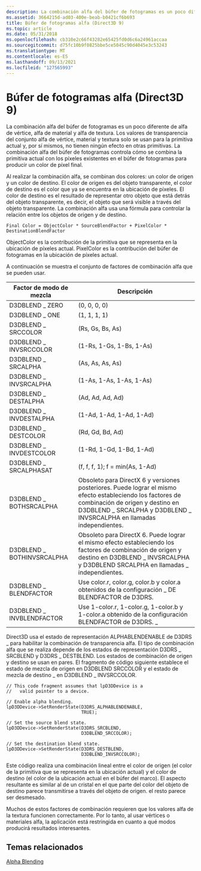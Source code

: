 ```yaml
---
description: La combinación alfa del búfer de fotogramas es un poco diferente de alfa de vértice, alfa de material y alfa de textura.
ms.assetid: 3664215d-ad03-400e-beab-b0421cf6b693
title: Búfer de fotogramas alfa (Direct3D 9)
ms.topic: article
ms.date: 05/31/2018
ms.openlocfilehash: cb310e2c66f43282e65425fd0d6c6a24961accaa
ms.sourcegitcommit: d75fc10b9f0825bbe5ce5045c90d4045e3c53243
ms.translationtype: MT
ms.contentlocale: es-ES
ms.lasthandoff: 09/13/2021
ms.locfileid: "127565993"
---
```

# <a name="frame-buffer-alpha-direct3d-9"></a>Búfer de fotogramas alfa (Direct3D 9)

La combinación alfa del búfer de fotogramas es un poco diferente de alfa de vértice, alfa de material y alfa de textura. Los valores de transparencia del conjunto alfa de vértice, material y textura solo se usan para la primitiva actual y, por sí mismos, no tienen ningún efecto en otras primitivas. La combinación alfa del búfer de fotogramas controla cómo se combina la primitiva actual con los píxeles existentes en el búfer de fotogramas para producir un color de píxel final.

Al realizar la combinación alfa, se combinan dos colores: un color de origen y un color de destino. El color de origen es del objeto transparente, el color de destino es el color que ya se encuentra en la ubicación de píxeles. El color de destino es el resultado de representar otro objeto que está detrás del objeto transparente, es decir, el objeto que será visible a través del objeto transparente. La combinación alfa usa una fórmula para controlar la relación entre los objetos de origen y de destino.


```
Final Color = ObjectColor * SourceBlendFactor + PixelColor * DestinationBlendFactor 
```



ObjectColor es la contribución de la primitiva que se representa en la ubicación de píxeles actual. PixelColor es la contribución del búfer de fotogramas en la ubicación de píxeles actual.

A continuación se muestra el conjunto de factores de combinación alfa que se pueden usar.



| Factor de modo de mezcla         | Descripción                                                                                                                                                                              |
|---------------------------|------------------------------------------------------------------------------------------------------------------------------------------------------------------------------------------|
| D3DBLEND \_ ZERO            | (0, 0, 0, 0)                                                                                                                                                                             |
| D3DBLEND \_ ONE             | (1, 1, 1, 1)                                                                                                                                                                             |
| D3DBLEND \_ SRCCOLOR        | (Rs, Gs, Bs, As)                                                                                                                                                                         |
| D3DBLEND \_ INVSRCCOLOR     | (1-Rs, 1-Gs, 1-Bs, 1-As)                                                                                                                                                                 |
| D3DBLEND \_ SRCALPHA        | (As, As, As, As)                                                                                                                                                                         |
| D3DBLEND \_ INVSRCALPHA     | (1-As, 1-As, 1-As, 1-As)                                                                                                                                                                 |
| D3DBLEND \_ DESTALPHA       | (Ad, Ad, Ad, Ad)                                                                                                                                                                         |
| D3DBLEND \_ INVDESTALPHA    | (1-Ad, 1-Ad, 1-Ad, 1-Ad)                                                                                                                                                                 |
| D3DBLEND \_ DESTCOLOR       | (Rd, Gd, Bd, Ad)                                                                                                                                                                         |
| D3DBLEND \_ INVDESTCOLOR    | (1-Rd, 1-Gd, 1-Bd, 1-Ad)                                                                                                                                                                 |
| D3DBLEND \_ SRCALPHASAT     | (f, f, f, 1); f = min(As, 1-Ad)                                                                                                                                                          |
| D3DBLEND \_ BOTHSRCALPHA    | Obsoleto para DirectX 6 y versiones posteriores. Puede lograr el mismo efecto estableciendo los factores de combinación de origen y destino en D3DBLEND \_ SRCALPHA y D3DBLEND \_ INVSRCALPHA en llamadas independientes. |
| D3DBLEND \_ BOTHINVSRCALPHA | Obsoleto para DirectX 6. Puede lograr el mismo efecto estableciendo los factores de combinación de origen y destino en D3DBLEND \_ INVSRCALPHA y D3DBLEND SRCALPHA en llamadas \_ independientes.           |
| D3DBLEND \_ BLENDFACTOR     | Use color.r, color.g, color.b y color.a obtenidos de la configuración \_ DE BLENDFACTOR de D3DRS.                                                                                                 |
| D3DBLEND \_ INVBLENDFACTOR  | Use 1-color.r, 1-color.g, 1-color.b y 1-color.a obtenido de la configuración BLENDFACTOR de D3DRS. \_                                                                                         |



 

Direct3D usa el estado de representación ALPHABLENDENABLE de D3DRS \_ para habilitar la combinación de transparencia alfa. El tipo de combinación alfa que se realiza depende de los estados de representación D3DRS \_ SRCBLEND y D3DRS \_ DESTBLEND. Los estados de combinación de origen y destino se usan en pares. El fragmento de código siguiente establece el estado de mezcla de origen en D3DBLEND SRCCOLOR y el estado de mezcla de destino \_ en D3DBLEND \_ INVSRCCOLOR.


```
// This code fragment assumes that lpD3DDevice is a 
//   valid pointer to a device.

// Enable alpha blending.
lpD3DDevice->SetRenderState(D3DRS_ALPHABLENDENABLE, 
                            TRUE);

// Set the source blend state.
lpD3DDevice->SetRenderState(D3DRS_SRCBLEND, 
                            D3DBLEND_SRCCOLOR);

// Set the destination blend state.
lpD3DDevice->SetRenderState(D3DRS_DESTBLEND, 
                            D3DBLEND_INVSRCCOLOR);
```



Este código realiza una combinación lineal entre el color de origen (el color de la primitiva que se representa en la ubicación actual) y el color de destino (el color de la ubicación actual en el búfer del marco). El aspecto resultante es similar al de un cristal en el que parte del color del objeto de destino parece transmitirse a través del objeto de origen. el resto parece ser desmesado.

Muchos de estos factores de combinación requieren que los valores alfa de la textura funcionen correctamente. Por lo tanto, al usar vértices o materiales alfa, la aplicación está restringida en cuanto a qué modos producirá resultados interesantes.

## <a name="related-topics"></a>Temas relacionados

<dl> <dt>

[Alpha Blending](alpha-blending.md)
</dt> </dl>

 

 



